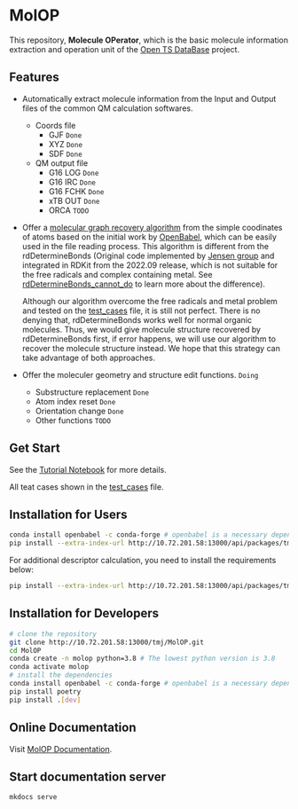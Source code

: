 <!--
 * @Author: TMJ
 * @Date: 2023-10-30 13:36:49
 * @LastEditors: TMJ
 * @LastEditTime: 2024-02-21 10:24:28
 * @Description: 请填写简介
-->
# MolOP

This repository, **Molecule OPerator**, which is the basic molecule information extraction and operation unit of the [Open TS DataBase](http://10.72.201.58:13000/tmj/OTSDB-Core) project.

## Features

- Automatically extract molecule information from the Input and Output files of the common QM calculation softwares.
  - Coords file
    - GJF `Done`
    - XYZ `Done`
    - SDF `Done`
  - QM output file
    - G16 LOG `Done`
    - G16 IRC `Done`
    - G16 FCHK `Done`
    - xTB OUT `Done`
    - ORCA `TODO`

- Offer a [molecular graph recovery algorithm](molop/structure/structure_recovery.py) from the simple coodinates of atoms based on the initial work by [OpenBabel](https://openbabel.org/index.html), which can be easily used in the file reading process. This algorithm is different from the rdDetermineBonds (Original code implemented by [Jensen group](https://github.com/jensengroup/xyz2mol) and integrated in RDKit from the 2022.09 release, which is not suitable for the free radicals and complex containing metal. See [rdDetermineBonds_cannot_do](tutorial/rdDetermineBonds_cannot_do.ipynb) to learn more about the difference).
  
  Although our algorithm overcome the free radicals and metal problem and tested on the [test_cases](tutorial/test_cases.ipynb) file, it is still not perfect. There is no denying that, rdDetermineBonds works well for normal organic molecules. Thus, we would give molecule structure recovered by rdDetermineBonds first, if error happens, we will use our algorithm to recover the molecule structure instead. We hope that this strategy can take advantage of both approaches.

- Offer the moleculer geometry and structure edit functions. `Doing`
  - Substructure replacement `Done`
  - Atom index reset `Done`
  - Orientation change `Done`
  - Other functions `TODO`

## Get Start

See the [Tutorial Notebook](tutorial/get_start.ipynb) for more details.

All teat cases shown in the [test_cases](tutorial/test_cases.ipynb) file.

## Installation for Users

```bash
conda install openbabel -c conda-forge # openbabel is a necessary dependence
pip install --extra-index-url http://10.72.201.58:13000/api/packages/tmj/pypi/simple/ --trusted-host 10.72.201.58 molop --upgrade
```

For additional descriptor calculation, you need to install the requirements below:

```bash
pip install --extra-index-url http://10.72.201.58:13000/api/packages/tmj/pypi/simple/ --trusted-host 10.72.201.58 molop[full] --upgrade
```

## Installation for Developers

```bash
# clone the repository
git clone http://10.72.201.58:13000/tmj/MolOP.git
cd MolOP
conda create -n molop python=3.8 # The lowest python version is 3.8
conda activate molop
# install the dependencies
conda install openbabel -c conda-forge # openbabel is a necessary dependence
pip install poetry
pip install .[dev]
```
## Online Documentation
Visit [MolOP Documentation](https://molop-gentle-7355819aa2dbcc7edc9420595fa823e6ffaebc1a874271edbf.pages.zjusct.io/).

## Start documentation server
```bash
mkdocs serve
```
